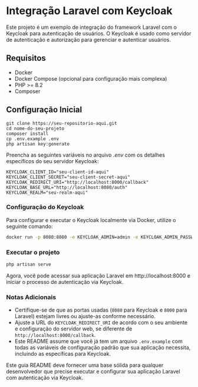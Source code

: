 # Integração Laravel com Keycloak

Este projeto é um exemplo de integração do framework Laravel com o Keycloak para autenticação de usuários. O Keycloak é usado como servidor de autenticação e autorização para gerenciar e autenticar usuários.

## Requisitos

- Docker
- Docker Compose (opcional para configuração mais complexa)
- PHP >= 8.2
- Composer

## Configuração Inicial
```
git clone https://seu-repositorio-aqui.git
cd nome-do-seu-projeto
composer install
cp .env.example .env
php artisan key:generate
```
Preencha as seguintes variáveis no arquivo *.env* com os detalhes específicos do seu servidor Keycloak:
```
KEYCLOAK_CLIENT_ID="seu-client-id-aqui"
KEYCLOAK_CLIENT_SECRET="seu-client-secret-aqui"
KEYCLOAK_REDIRECT_URI="http://localhost:8000/callback"
KEYCLOAK_BASE_URL="http://localhost:8080/auth"
KEYCLOAK_REALM="seu-realm-aqui"
```

### Configuração do Keycloak
Para configurar e executar o Keycloak localmente via Docker, utilize o seguinte comando:

```bash
docker run -p 8080:8080 -e KEYCLOAK_ADMIN=admin -e KEYCLOAK_ADMIN_PASSWORD=admin quay.io/keycloak/keycloak:24.0.3 start-dev
```

### Executar o projeto
```bash
php artisan serve
```
Agora, você pode acessar sua aplicação Laravel em http://localhost:8000 e iniciar o processo de autenticação via Keycloak.


### Notas Adicionais
- Certifique-se de que as portas usadas (`8080` para Keycloak e `8000` para Laravel) estejam livres ou ajuste-as conforme necessário.
- Ajuste a URL do `KEYCLOAK_REDIRECT_URI` de acordo com o seu ambiente e configuração do servidor web, se diferente de `http://localhost:8000/callback`.
- Este README assume que você já tem um arquivo `.env.example` com todas as variáveis de configuração padrão que sua aplicação necessita, incluindo as específicas para Keycloak.

Este guia README deve fornecer uma base sólida para qualquer desenvolvedor que precise executar e configurar sua aplicação Laravel com autenticação via Keycloak.
